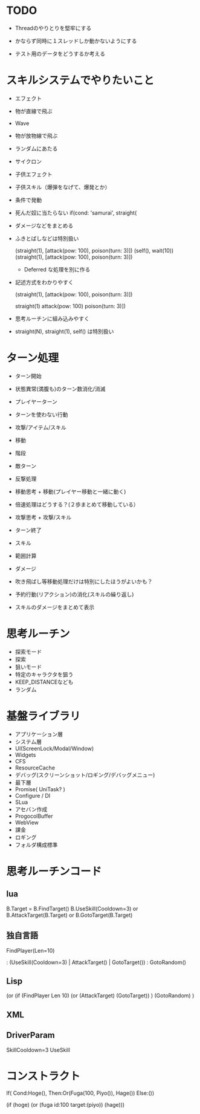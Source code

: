 # TODO

* Threadのやりとりを堅牢にする
 - かならず同時に１スレッドしか動かないようにする

* テスト用のデータをどうするか考える


# スキルシステムでやりたいこと

- エフェクト
 - 物が直線で飛ぶ
 - Wave
 - 物が放物線で飛ぶ
 - ランダムにあたる
 - サイクロン
 - 子供エフェクト
 
- 子供スキル（爆弾をなげて、爆発とか）

- 条件で発動
 - 死んだ奴に当たらない
  if(cond: 'samurai', straight(

- ダメージなどをまとめる
 - ふきとばしなどは特別扱い
 
    (straight(1), [attack(pow: 100), poison(turn: 3)])
    (self(), wait(10))
    (straight(1), [attack(pow: 100), poison(turn: 3)])
	
   - Deferred な処理を別に作る
   
- 記述方式をわかりやすく

    (straight(1), [attack(pow: 100), poison(turn: 3)])

    straight(1)
      attack(pow: 100)
      poison(turn: 3)])

- 思考ルーチンに組み込みやすく
 - straight(N), straight(1), self() は特別扱い

# ターン処理

- ターン開始
 - 状態異常(満腹も)のターン数消化/消滅

- プレイヤーターン
 - ターンを使わない行動
 - 攻撃/アイテム/スキル
 - 移動
  - 階段
 

- 敵ターン
 - 反撃処理
 - 移動思考 + 移動(プレイヤー移動と一緒に動く)
  - 倍速処理はどうする？(２歩まとめて移動している）
 - 攻撃思考 + 攻撃/スキル

- ターン終了

- スキル
 - 範囲計算
 - ダメージ
 - 吹き飛ばし等移動処理だけは特別にしたほうがよいかも？
 - 予約行動(リアクション)の消化(スキルの繰り返し)

- スキルのダメージをまとめて表示

# 思考ルーチン

- 探索モード
 - 探索
- 狙いモード
 - 特定のキャラクタを狙う
 - KEEP_DISTANCEなども
- ランダム

# 基盤ライブラリ

* アプリケーション層
* システム層
 * UI(ScreenLock/Modal/Window)
 * Widgets
 * CFS
 * ResourceCache
 * デバッグ(スクリーンショット/ロギング/デバッグメニュー)
* 最下層
 * Promise( UniTask? )
 * Configure / DI
 * SLua
 * アセバン作成
 * ProgocolBuffer
 * WebView
 * 課金
 * ロギング
 * フォルダ構成標準

# 思考ルーチンコード


## lua
B.Target = B.FindTarget() 
B.UseSkill(Cooldown=3) or B.AttackTarget(B.Target) or B.GotoTarget(B.Target)

## 独自言語
FindPlayer(Len=10) 

: (UseSkill(Cooldown=3) | AttackTarget() | GotoTarget())
: GotoRandom()

## Lisp

(or
  (if (FindPlayer Len 10)
   (or (AttackTarget) (GotoTarget))
  )
  (GotoRandom)
)


## XML

<Any>
  <FindPlayer Len=10>
    <AttackTarget/>
    <GotoTarget/>
  </FindPlayer>
  <GotoRandom/>
</Any>

## DriverParam

SkillCooldown=3
UseSkill

# コンストラクト

If( Cond:Hoge(), Then:Or(Fuga(100, Piyo()), Hage()) Else:())

(if (hoge) (or (fuga id:100 target:(piyo)) (hage)))

